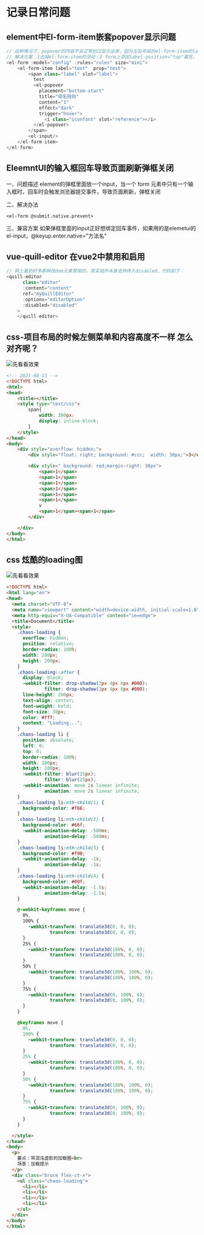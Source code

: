 # 记录日常问题

## element中El-form-item嵌套popover显示问题

``` javascript
// 这种情况下，popover的内容不会正常划过显示出来，因为左右布局的el-form-item的label有float:left样式，影响到了它的展示
// 解决方案：1去掉el-form-item的浮动；2 form上添加label-position="top"属性，其实也是去掉浮动
<el-form :model="config" :rules="rules" size="mini">
    <el-form-item label="test"  prop="test">
        <span class="label" slot="label">
          test
          <el-popover
            placement="bottom-start"
            title="命名规则"
            content="1"
            effect="dark"
            trigger="hover">
              <i class="iconfont" slot="reference"></i>
          </el-popover>
        </span>
        <el-input/>
    </el-form-item>
</el-form>
```

## EleemntUI的输入框回车导致页面刷新弹框关闭

一、问题描述
element的弹框里面放一个input，当一个 form 元素中只有一个输入框时，回车时会触发浏览器提交事件，导致页面刷新，弹框关闭

二、解决办法

``` <el-form @submit.native.prevent> ```

三、兼容方案
如果弹框里面的input正好想绑定回车事件，如果用的是elemetui的el-input，@keyup.enter.native="方法名"

## vue-quill-editor 在vue2中禁用和启用

``` javascript
// 网上看到好多那种找dom元素禁用的，其实组件本身支持传入disabled，代码如下：
<quill-editor
      class="editor"
      :content="content"
      ref="myQuillEditor"
      :options="editorOption"
      :disabled="disabled"
    >
    </quill-editor>
```

## css-项目布局的时候左侧菜单和内容高度不一样 怎么对齐呢？

![先看看效果](./images/problemRecords/1.png)

``` html
<!-- 2021-08-13 -->
<!DOCTYPE html>
<html>
<head>
	<title></title>
	<style type="text/css">
		span{
			width: 300px;
			display: inline-block;
		}
	</style>
</head>
<body>
	<div style="overflow: hidden;">
		<div style="float: right; background: #ccc;  width: 30px;">3</div>

		<div style=" background: red;margin-right: 30px">
			<span>1</span>
			<span>1</span>
			<span>1</span>
			<span>1</span>
			<span>1</span>
			<span>1</span>
			v
			<span>1</span><span>1</span>
		</div>

	</div>
</body>
</html>
```

## css 炫酷的loading图

![先看看效果](./images/problemRecords/2.png)

```html
<!DOCTYPE html>
<html lang="en">
<head>
  <meta charset="UTF-8">
  <meta name="viewport" content="width=device-width, initial-scale=1.0">
  <meta http-equiv="X-UA-Compatible" content="ie=edge">
  <title>Document</title>
  <style>
    .chaos-loading {
      overflow: hidden;
      position: relative;
      border-radius: 100%;
      width: 200px;
      height: 200px;
    }
    .chaos-loading::after {
      display: block;
      -webkit-filter: drop-shadow(2px 4px 6px #000);
              filter: drop-shadow(2px 4px 6px #000);
      line-height: 200px;
      text-align: center;
      font-weight: bold;
      font-size: 30px;
      color: #fff;
      content: "Loading...";
    }
    .chaos-loading li {
      position: absolute;
      left: 0;
      top: 0;
      border-radius: 100%;
      width: 100px;
      height: 100px;
      -webkit-filter: blur(25px);
              filter: blur(25px);
      -webkit-animation: move 2s linear infinite;
              animation: move 2s linear infinite;
    }
    .chaos-loading li:nth-child(1) {
      background-color: #f66;
    }
    .chaos-loading li:nth-child(2) {
      background-color: #66f;
      -webkit-animation-delay: -500ms;
              animation-delay: -500ms;
    }
    .chaos-loading li:nth-child(3) {
      background-color: #f90;
      -webkit-animation-delay: -1s;
              animation-delay: -1s;
    }
    .chaos-loading li:nth-child(4) {
      background-color: #09f;
      -webkit-animation-delay: -1.5s;
              animation-delay: -1.5s;
    }

    @-webkit-keyframes move {
      0%,
      100% {
        -webkit-transform: translate3d(0, 0, 0);
                transform: translate3d(0, 0, 0);
      }
      25% {
        -webkit-transform: translate3d(100%, 0, 0);
                transform: translate3d(100%, 0, 0);
      }
      50% {
        -webkit-transform: translate3d(100%, 100%, 0);
                transform: translate3d(100%, 100%, 0);
      }
      75% {
        -webkit-transform: translate3d(0, 100%, 0);
                transform: translate3d(0, 100%, 0);
      }
    }

    @keyframes move {
      0%,
      100% {
        -webkit-transform: translate3d(0, 0, 0);
                transform: translate3d(0, 0, 0);
      }
      25% {
        -webkit-transform: translate3d(100%, 0, 0);
                transform: translate3d(100%, 0, 0);
      }
      50% {
        -webkit-transform: translate3d(100%, 100%, 0);
                transform: translate3d(100%, 100%, 0);
      }
      75% {
        -webkit-transform: translate3d(0, 100%, 0);
                transform: translate3d(0, 100%, 0);
      }
    }

  </style>
</head>
<body>
  <p>
    要点：带混沌虚影的加载圈<br>
    场景：加载提示
  </p>
  <div class="bruce flex-ct-x">
    <ul class="chaos-loading">
      <li></li>
      <li></li>
      <li></li>
      <li></li>
    </ul>
  </div>
</body>
</html>
```
